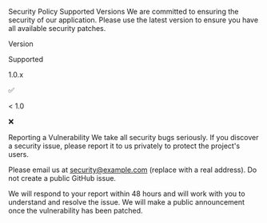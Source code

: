 Security Policy
Supported Versions
We are committed to ensuring the security of our application. Please use the latest version to ensure you have all available security patches.

Version

Supported

1.0.x

:white_check_mark:

< 1.0

:x:

Reporting a Vulnerability
We take all security bugs seriously. If you discover a security issue, please report it to us privately to protect the project's users.

Please email us at security@example.com (replace with a real address). Do not create a public GitHub issue.

We will respond to your report within 48 hours and will work with you to understand and resolve the issue. We will make a public announcement once the vulnerability has been patched.